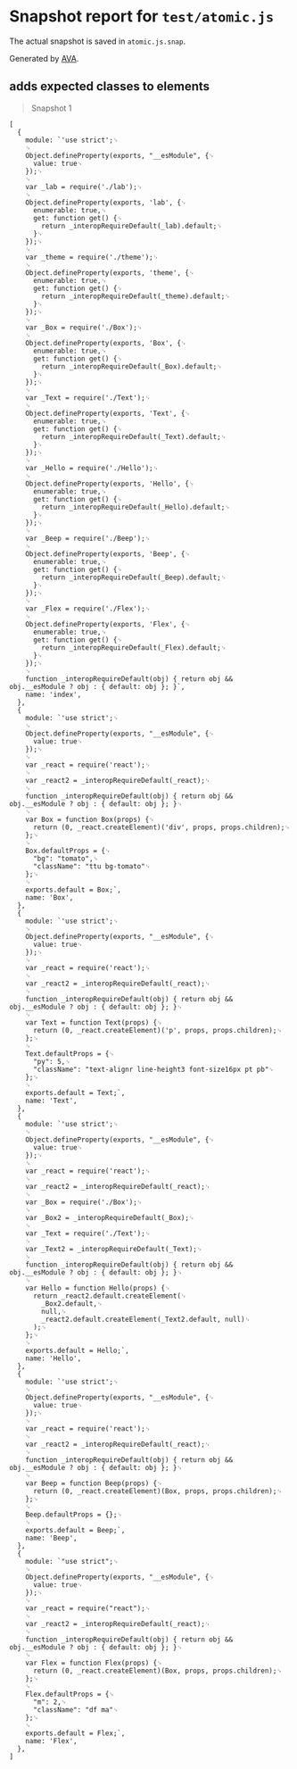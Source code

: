 # Snapshot report for `test/atomic.js`

The actual snapshot is saved in `atomic.js.snap`.

Generated by [AVA](https://ava.li).

## adds expected classes to elements

> Snapshot 1

    [
      {
        module: `'use strict';␊
        ␊
        Object.defineProperty(exports, "__esModule", {␊
          value: true␊
        });␊
        ␊
        var _lab = require('./lab');␊
        ␊
        Object.defineProperty(exports, 'lab', {␊
          enumerable: true,␊
          get: function get() {␊
            return _interopRequireDefault(_lab).default;␊
          }␊
        });␊
        ␊
        var _theme = require('./theme');␊
        ␊
        Object.defineProperty(exports, 'theme', {␊
          enumerable: true,␊
          get: function get() {␊
            return _interopRequireDefault(_theme).default;␊
          }␊
        });␊
        ␊
        var _Box = require('./Box');␊
        ␊
        Object.defineProperty(exports, 'Box', {␊
          enumerable: true,␊
          get: function get() {␊
            return _interopRequireDefault(_Box).default;␊
          }␊
        });␊
        ␊
        var _Text = require('./Text');␊
        ␊
        Object.defineProperty(exports, 'Text', {␊
          enumerable: true,␊
          get: function get() {␊
            return _interopRequireDefault(_Text).default;␊
          }␊
        });␊
        ␊
        var _Hello = require('./Hello');␊
        ␊
        Object.defineProperty(exports, 'Hello', {␊
          enumerable: true,␊
          get: function get() {␊
            return _interopRequireDefault(_Hello).default;␊
          }␊
        });␊
        ␊
        var _Beep = require('./Beep');␊
        ␊
        Object.defineProperty(exports, 'Beep', {␊
          enumerable: true,␊
          get: function get() {␊
            return _interopRequireDefault(_Beep).default;␊
          }␊
        });␊
        ␊
        var _Flex = require('./Flex');␊
        ␊
        Object.defineProperty(exports, 'Flex', {␊
          enumerable: true,␊
          get: function get() {␊
            return _interopRequireDefault(_Flex).default;␊
          }␊
        });␊
        ␊
        function _interopRequireDefault(obj) { return obj && obj.__esModule ? obj : { default: obj }; }`,
        name: 'index',
      },
      {
        module: `'use strict';␊
        ␊
        Object.defineProperty(exports, "__esModule", {␊
          value: true␊
        });␊
        ␊
        var _react = require('react');␊
        ␊
        var _react2 = _interopRequireDefault(_react);␊
        ␊
        function _interopRequireDefault(obj) { return obj && obj.__esModule ? obj : { default: obj }; }␊
        ␊
        var Box = function Box(props) {␊
          return (0, _react.createElement)('div', props, props.children);␊
        };␊
        ␊
        Box.defaultProps = {␊
          "bg": "tomato",␊
          "className": "ttu bg-tomato"␊
        };␊
        ␊
        exports.default = Box;`,
        name: 'Box',
      },
      {
        module: `'use strict';␊
        ␊
        Object.defineProperty(exports, "__esModule", {␊
          value: true␊
        });␊
        ␊
        var _react = require('react');␊
        ␊
        var _react2 = _interopRequireDefault(_react);␊
        ␊
        function _interopRequireDefault(obj) { return obj && obj.__esModule ? obj : { default: obj }; }␊
        ␊
        var Text = function Text(props) {␊
          return (0, _react.createElement)('p', props, props.children);␊
        };␊
        ␊
        Text.defaultProps = {␊
          "py": 5,␊
          "className": "text-alignr line-height3 font-size16px pt pb"␊
        };␊
        ␊
        exports.default = Text;`,
        name: 'Text',
      },
      {
        module: `'use strict';␊
        ␊
        Object.defineProperty(exports, "__esModule", {␊
          value: true␊
        });␊
        ␊
        var _react = require('react');␊
        ␊
        var _react2 = _interopRequireDefault(_react);␊
        ␊
        var _Box = require('./Box');␊
        ␊
        var _Box2 = _interopRequireDefault(_Box);␊
        ␊
        var _Text = require('./Text');␊
        ␊
        var _Text2 = _interopRequireDefault(_Text);␊
        ␊
        function _interopRequireDefault(obj) { return obj && obj.__esModule ? obj : { default: obj }; }␊
        ␊
        var Hello = function Hello(props) {␊
          return _react2.default.createElement(␊
            _Box2.default,␊
            null,␊
            _react2.default.createElement(_Text2.default, null)␊
          );␊
        };␊
        ␊
        exports.default = Hello;`,
        name: 'Hello',
      },
      {
        module: `'use strict';␊
        ␊
        Object.defineProperty(exports, "__esModule", {␊
          value: true␊
        });␊
        ␊
        var _react = require('react');␊
        ␊
        var _react2 = _interopRequireDefault(_react);␊
        ␊
        function _interopRequireDefault(obj) { return obj && obj.__esModule ? obj : { default: obj }; }␊
        ␊
        var Beep = function Beep(props) {␊
          return (0, _react.createElement)(Box, props, props.children);␊
        };␊
        ␊
        Beep.defaultProps = {};␊
        ␊
        exports.default = Beep;`,
        name: 'Beep',
      },
      {
        module: `"use strict";␊
        ␊
        Object.defineProperty(exports, "__esModule", {␊
          value: true␊
        });␊
        ␊
        var _react = require("react");␊
        ␊
        var _react2 = _interopRequireDefault(_react);␊
        ␊
        function _interopRequireDefault(obj) { return obj && obj.__esModule ? obj : { default: obj }; }␊
        ␊
        var Flex = function Flex(props) {␊
          return (0, _react.createElement)(Box, props, props.children);␊
        };␊
        ␊
        Flex.defaultProps = {␊
          "m": 2,␊
          "className": "df ma"␊
        };␊
        ␊
        exports.default = Flex;`,
        name: 'Flex',
      },
    ]
